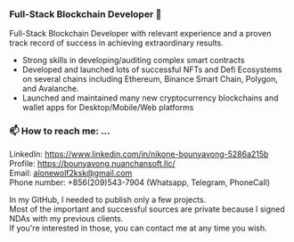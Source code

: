 ### Full-Stack Blockchain Developer 👋

Full-Stack Blockchain Developer with relevant experience and a proven track record of success in achieving extraordinary results. <br/>
- Strong skills in developing/auditing complex smart contracts <br/>
- Developed and launched lots of successful NFTs and Defi Ecosystems on several chains including Ethereum, Binance Smart Chain, Polygon, and Avalanche.<br/>
- Launched and maintained many new cryptocurrency blockchains and wallet apps for Desktop/Mobile/Web platforms <br/>

### 📫 How to reach me: ...

LinkedIn: <a href="https://www.linkedin.com/in/nikone-bounyavong-5286a215b" target="_blank">https://www.linkedin.com/in/nikone-bounyavong-5286a215b</a><br/>
Profile: <a href="https://bounyavong.nuanchansoft.llc/" target="_blank">https://bounyavong.nuanchansoft.llc/</a><br/>
Email: <a href="mailto:alonewolf2ksk@gmail.com" target="_blank">alonewolf2ksk@gmail.com</a><br/>
Phone number: +856(209)543-7904 (Whatsapp, Telegram, PhoneCall) <br/>

In my GitHub, I needed to publish only a few projects.<br/>
Most of the important and successful sources are private because I signed NDAs with my previous clients.<br/>
If you're interested in those, you can contact me at any time you wish.<br/>
<br/>

